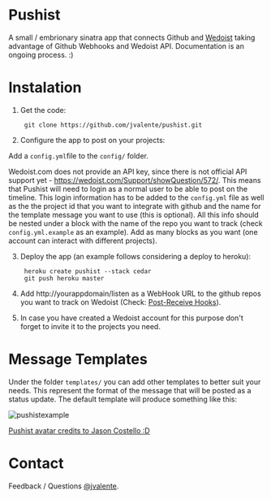 Pushist
=======

A small / embrionary sinatra app that connects Github and [Wedoist](http://wedoist.com) taking advantage of Github Webhooks and Wedoist API.
Documentation is an ongoing process. :)

Instalation
=======
1. Get the code:

        git clone https://github.com/jvalente/pushist.git

2. Configure the app to post on your projects:
   
  Add a `config.yml`file to the `config/` folder.

  Wedoist.com does not provide an API key, since there is not official API support yet - https://wedoist.com/Support/showQuestion/572/. This means that Pushist will need to login as a normal user to be able to post on the timeline. This login information has to be added to the `config.yml` file as well as the the project id that you want to integrate with github and the name for the template message you want to use (this is optional). All this info should be nested under a block with the name of the repo you want to track (check `config.yml.example` as an example). Add as many blocks as you want (one account can interact with different projects).
  

3. Deploy the app (an example follows considering a deploy to heroku):
        
        heroku create pushist --stack cedar
        git push heroku master

4. Add http://yourappdomain/listen as a WebHook URL to the github repos you want to track on Wedoist (Check: [Post-Receive Hooks](https://help.github.com/articles/post-receive-hooks)).

5. In case you have created a Wedoist account for this purpose don't forget to invite it to the projects you need.

Message Templates
=======

Under the folder `templates/` you can add other templates to better suit your needs. This represent the format of the message that will be posted as a status update. The default template will produce something like this:

![pushistexample](http://f.cl.ly/items/3m1h3l0B3o430T0U2P0c/Screen%20Shot%202012-07-05%20at%205.36.02%20PM.png)

[Pushist avatar credits to Jason Costello :D](http://http://octodex.github.com/supportcat/)


Contact
=======

Feedback / Questions [@jvalente](http://twitter.com/jvalente).
